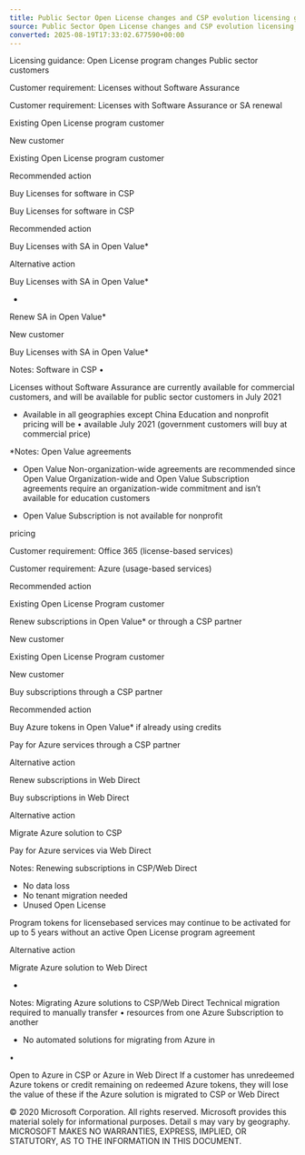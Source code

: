 ```yaml
---
title: Public Sector Open License changes and CSP evolution licensing guidance
source: Public Sector Open License changes and CSP evolution licensing guidance.pdf
converted: 2025-08-19T17:33:02.677590+00:00
---
```


Licensing guidance: Open License program changes Public sector customers

Customer requirement: Licenses without Software  Assurance

Customer requirement: Licenses with Software  Assurance or SA renewal

Existing  Open License program customer

New customer

Existing  Open License program customer

Recommended action

Buy Licenses for software in CSP

Buy Licenses for software in CSP

Recommended action

Buy Licenses with SA in Open Value*

Alternative action

Buy Licenses with SA in Open Value*

-

Renew SA in Open Value*

New customer

Buy Licenses with SA in Open Value*

Notes: Software  in CSP •

Licenses without Software Assurance are currently available for commercial customers, and will be available for public sector customers in July 2021
- Available in all geographies except China
Education and nonprofit pricing will be • available July 2021  (government customers will buy at commercial price)

*Notes: Open Value agreements
- Open Value Non-organization-wide agreements are
recommended since Open Value Organization-wide and Open Value Subscription agreements require an organization-wide commitment and isn’t available for education customers

- Open Value Subscription is not available for nonprofit

pricing

Customer requirement: Office  365  (license-based  services)

Customer requirement: Azure (usage-based services)

Recommended action

Existing  Open License Program customer

Renew subscriptions in Open Value* or through a CSP partner

New customer

Existing  Open License Program customer

New customer

Buy subscriptions through a CSP partner

Recommended action

Buy Azure tokens in Open Value* if already using credits

Pay for Azure services through a CSP partner

Alternative action

Renew subscriptions in Web Direct

Buy subscriptions in Web Direct

Alternative action

Migrate Azure solution to CSP

Pay for Azure services via Web Direct

Notes: Renewing  subscriptions in CSP/Web Direct
- No data loss
- No tenant migration needed
- Unused Open License

Program tokens for licensebased services may continue to be activated for up to 5 years without an active Open License program agreement

Alternative action

Migrate Azure solution to Web Direct

-

Notes: Migrating  Azure solutions  to CSP/Web Direct Technical migration required to manually transfer • resources from one Azure Subscription to another
- No automated solutions for migrating from Azure in

•

Open to Azure in CSP or Azure in Web Direct If a customer has unredeemed Azure tokens or credit remaining on redeemed Azure tokens, they will lose the value of these if the Azure solution is migrated to CSP or Web Direct

© 2020 Microsoft Corporation. All rights reserved. Microsoft provides this material solely for informational purposes. Detail s may vary by geography.  MICROSOFT MAKES NO WARRANTIES, EXPRESS,  IMPLIED, OR STATUTORY, AS TO THE INFORMATION IN THIS DOCUMENT.

